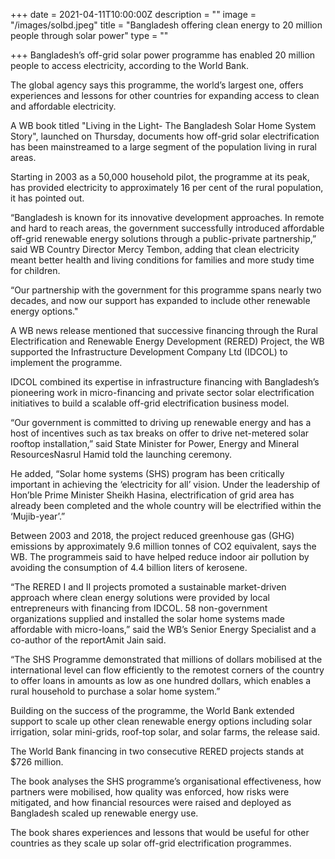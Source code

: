 +++
date = 2021-04-11T10:00:00Z
description = ""
image = "/images/solbd.jpeg"
title = "Bangladesh offering clean energy to 20 million people through solar power"
type = ""

+++
Bangladesh’s off-grid solar power programme has enabled 20 million people to access electricity, according to the World Bank.

The global agency says this programme, the world’s largest one, offers experiences and lessons for other countries for expanding access to clean and affordable electricity.

A WB book titled "Living in the Light- The Bangladesh Solar Home System Story", launched on Thursday, documents how off-grid solar electrification has been mainstreamed to a large segment of the population living in rural areas.

Starting in 2003 as a 50,000 household pilot, the programme at its peak, has provided electricity to approximately 16 per cent of the rural population, it has pointed out.

“Bangladesh is known for its innovative development approaches. In remote and hard to reach areas, the government successfully introduced affordable off-grid renewable energy solutions through a public-private partnership,” said WB Country Director Mercy Tembon, adding that clean electricity meant better health and living conditions for families and more study time for children.

“Our partnership with the government for this programme spans nearly two decades, and now our support has expanded to include other renewable energy options."

A WB news release mentioned that successive financing through the Rural Electrification and Renewable Energy Development (RERED) Project, the WB supported the Infrastructure Development Company Ltd (IDCOL) to implement the programme.

IDCOL combined its expertise in infrastructure financing with Bangladesh’s pioneering work in micro-financing and private sector solar electrification initiatives to build a scalable off-grid electrification business model.

“Our government is committed to driving up renewable energy and has a host of incentives such as tax breaks on offer to drive net-metered solar rooftop installation,” said State Minister for Power, Energy and Mineral ResourcesNasrul Hamid told the launching ceremony.

He added, “Solar home systems (SHS) program has been critically important in achieving the ‘electricity for all’ vision. Under the leadership of Hon’ble Prime Minister Sheikh Hasina, electrification of grid area has already been completed and the whole country will be electrified within the ‘Mujib-year’.”

Between 2003 and 2018, the project reduced greenhouse gas (GHG) emissions by approximately 9.6 million tonnes of CO2 equivalent, says the WB. The programmeis said to have helped reduce indoor air pollution by avoiding the consumption of 4.4 billion liters of kerosene.

“The RERED I and II projects promoted a sustainable market-driven approach where clean energy solutions were provided by local entrepreneurs with financing from IDCOL. 58 non-government organizations supplied and installed the solar home systems made affordable with micro-loans,” said the WB’s Senior Energy Specialist and a co-author of the reportAmit Jain said.

“The SHS Programme demonstrated that millions of dollars mobilised at the international level can flow efficiently to the remotest corners of the country to offer loans in amounts as low as one hundred dollars, which enables a rural household to purchase a solar home system.”

Building on the success of the programme, the World Bank extended support to scale up other clean renewable energy options including solar irrigation, solar mini-grids, roof-top solar, and solar farms, the release said.

The World Bank financing in two consecutive RERED projects stands at $726 million.

The book analyses the SHS programme’s organisational effectiveness, how partners were mobilised, how quality was enforced, how risks were mitigated, and how financial resources were raised and deployed as Bangladesh scaled up renewable energy use.

The book shares experiences and lessons that would be useful for other countries as they scale up solar off-grid electrification programmes.